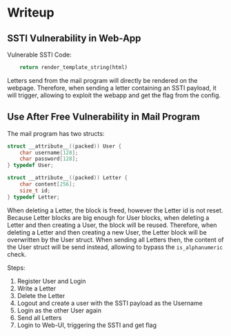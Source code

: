 # Writeup

## SSTI Vulnerability in Web-App

Vulnerable SSTI Code:
```python
    return render_template_string(html)
```

Letters send from the mail program will directly be rendered on the webpage. Therefore, when sending a letter containing an SSTI payload, it will trigger, allowing to exploit the webapp and get the flag from the config.

## Use After Free Vulnerability in Mail Program

The mail program has two structs:

```c
struct __attribute__((packed)) User {
    char username[128];
    char password[128];
} typedef User;

struct __attribute__((packed)) Letter {
    char content[256];
    size_t id;
} typedef Letter;
```

When deleting a Letter, the block is freed, however the Letter id is not reset. Because Letter blocks are big enough for User blocks, when deleting a Letter and then creating a User, the block will be reused. Therefore, when deleting a Letter and then creating a new User, the Letter block will be overwritten by the User struct. When sending all Letters then, the content of the User struct will be send instead, allowing to bypass the `is_alphanumeric` check.

Steps:
1. Register User and Login
2. Write a Letter
3. Delete the Letter
4. Logout and create a user with the SSTI payload as the Username
5. Login as the other User again
6. Send all Letters
7. Login to Web-UI, triggering the SSTI and get flag